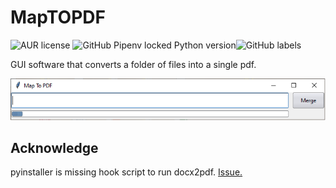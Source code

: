 # MapTOPDF
<img alt="AUR license" src="https://img.shields.io/aur/license/android-studio"> <img alt="GitHub Pipenv locked Python version" src="https://img.shields.io/github/pipenv/locked/python-version/metabolize/rq-dashboard-on-heroku"><img alt="GitHub labels" src="https://img.shields.io/github/labels/atom/atom/help-wanted">

GUI software that converts a folder of files into a single pdf.
 
![Image of Yaktocat](https://github.com/wingemo/MapToPDF/blob/main/bild.png)
## Acknowledge
pyinstaller is missing hook script to run docx2pdf.
[Issue.](https://github.com/AlJohri/docx2pdf/issues/5)


